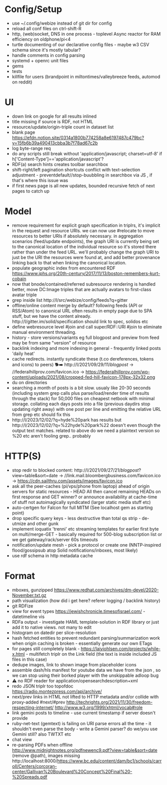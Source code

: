 # Config/Setup
- use ~/.config/webize instead of git dir for config
- reload all conf files on ctrl-shift-R
- http, (web)socket, DNS in one process - toplevel Async reactor for RAM efficiency on oldphone/pi<4
- turtle documenting of our declarative config files - maybe w3 CSV schema since it's mostly tabular?
- handle comments in config parsing
- systemd + openrc unit files
- gems
- tests
- killfile for users (brandpoint in miltontimes/valleybreeze feeds, automod on reddit)

# UI
- down link on google for all results inlined
- title missing if source is RDF, not HTML
- resource/update/origin-triple count in dataset list
- blank page https://efdn.notion.site/0314a1800b774258a8e6197487c479bc?v=15fb6b39a490413cbba3b7f78ad67c2b
- log byte-range req
- do any scripts still break without 'application/javascript; charset=utf-8' if h['Content-Type']=='application/javascript'?
- RDF(a) search hints creates toolbar searchbox
- shift-right/left pagination shortcuts conflict with text-selection adjustment - preventdefault//stop-buubbling in searchbox via JS , if that's where this issue was
- if first news page is all new updates, bounded recursive fetch of next pages to catch up

# Model
- remove requirement for explicit graph specification in triplrs, it's implicit in the request and resource URIs. we can now use #relocate to move resources to better URIs if absolutely necessary.  in aggregation scenarios (feed/update endpoints), the graph URI is currently being set to the canonical location of the individual resource so it's stored there rather than under the feed URL. we'll probably change the graph URI to just be the URI the resources were found at, and add better provenance linking back to that when linking the canonical location. 
- populate geographic index from encountered RDF https://www.jphs.org/20th-century/2017/11/13/boston-remembers-kurt-cobain
- now that bnode/contained/referred subresource rendering is handled better, move DC:Image triples that are actually avatars to first-class avatar triple
- grep inside list http://l/src/webize/config/feeds?q=gitter
- offline/online content merge by default? following feeds (API or RSS/Atom) to canonical URL often results in empty page due to SPA stuff, but we have the content already. http://l/gitter.im/solid/specification should link to spec, solidos etc 
- define webresource level #join and call super/RDF::URI #join to eliminate manual environment threading.
- history -  store versions/variants eg full blogpost and preview from feed may be from same "version" of resource
- backlink indexing and more indexing in general - frequently linked posts 'daily heat'
- cache redirects. instantly syndicate these (t.co dereferences, tokens and icons) to peers) 🐕➡️  http://l/2021/09/29/11/*blogpost* →  //federalhillprov.com/favicon.ico  → https://federalhillprov.com/wp-content/uploads/2021/08/cropped-fed-hill-favicon-178px-32x32.png
- du on directories
- searching a month of posts is a bit slow. usualy like 20-30 seconds (including system grep calls plus parse/load/render time of results through the stack) for 50,000 files on cheapest netbook with minimal storage. collating each days posts into a file (previous daydirs stop updating right away) with one post per line and emitting the relative URL from grep etc should fix this
- http://l/2023/12/02/?q=hyde%20park has results but http://l/2023/12/02/?q=%22hyde%20park%22 doesn't even though the output text matches. related to above do we need a plaintext version so %20 etc aren't fooling grep.. probably

# HTTP(S)
- stop redir to blocked content: http://l/2021/09/27/21/*blogpost*?view=table&sort=date →  //link.mail.bloombergbusiness.com/favicon.ico  → https://cdn.sailthru.com/assets/images/favicon.ico
- ask all the peer-caches (pi/vps/phone from laptop) ahead of origin servers for static resources - HEAD All then cancel remaining HEADs on first response and GET winner? or announce availability at cache-time of stuff not autoimagically syndicated (larger static media stuff etc)
- auto-certgen for Falcon for full MITM (See localhost gem as starting point)
- drop specific query keys - less destructive than total qs strip - de-utmize and other gunk
- implement ioquatix 'trenni' etc streaming templates for earlier first byte on multi/merge-GET - basically required for 500-blog subscription list or we get gateway/rack/server 60s timeouts
- notification/update mesh - pick a protocol or create one (NNTP-inspired flood/gossipsub atop Solid notifications/inboxes, most likely)
- use rdf schema in http metadata cache

# Format
- mboxes, gunzipped https://www.redhat.com/archives/dm-devel/2020-November.txt.gz
- path visualization (how did i get here? referer logging / backlink history)
- git RDFize
- view for event types https://jewishchronicle.timesofisrael.com/ - datetimeline vis
- RDFa output - investigate HAML template-solution in RDF library or just add it to native views. not many to edit
- histogram on datedir per slice-resolution
- hash fetched entities to prevent redundant parsing/summarization work when origin caching is broken - essentially generate our own ETags
- for pages still completely blank - https://laiyiohlsen.com/projects/while-x.html - multifetch triplr on the Link field (the text is inside included JS files in this case)
- dedupe images, link to shown image from placeholder icons
- assemble dash/hls manifest for youtube data we have from the json , so we can stop using their borked player with the unskippable adloop bug
- ⚠️ no RDF reader for application/opensearchdescription+xml
- redo JSON triplr too topofdoc https://radio.montezpress.com/api/archive/
- next/prev links in HTML not lifted to HTTP metadata and/or collide with proxy-added #next/#prev http://techrights.org/2021/11/30/freedom-respecting-internet/ http://www.w3.org/1999/xhtml/vocab#role
- link gemini posts to timeline - use current timestamp if server doesn't provide
- ruby-net-text (gemtext) is failing on URI parse errors all the time - it shouldn't even parse the body - write a Gemini parser? do we/you use Gemini still? also TWTXT etc
- chat view
- re-parsing PDFs when offline http://www.midnightnotes.org/pdfnewenc9.pdf?view=table&sort=date (remove @path), images missing http://localhost:8000/https://www.bc.edu/content/dam/bc1/schools/carroll/Centers/corcoran-center/Gallivan%20Boulevard%20Concept%20Final%20-%20Spreads.pdf
